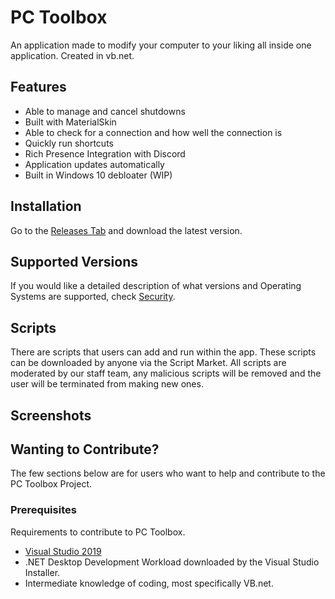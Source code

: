 # PC Toolbox
An application made to modify your computer to your liking all inside one application. Created in vb.net.

## Features
- Able to manage and cancel shutdowns
- Built with MaterialSkin 
- Able to check for a connection and how well the connection is
- Quickly run shortcuts
- Rich Presence Integration with Discord
- Application updates automatically
- Built in Windows 10 debloater (WIP)

## Installation
Go to the [Releases Tab](https://github.com/byronbytes/PC-Toolbox/releases) and download the latest version. 


## Supported Versions
If you would like a detailed description of what versions and Operating Systems are supported, check [Security](https://github.com/byronbytes/PC-Toolbox/blob/master/SECURITY.md).

## Scripts
There are scripts that users can add and run within the app. These scripts can be downloaded by anyone via the Script Market. All scripts are moderated by our staff team, any malicious scripts will be removed and the user will be terminated from making new ones.


## Screenshots 



## Wanting to Contribute?
The few sections below are for users who want to help and contribute to the PC Toolbox Project.


### Prerequisites
Requirements to contribute to PC Toolbox.

- [Visual Studio 2019](https://visualstudio.microsoft.com/thank-you-downloading-visual-studio/?sku=Community&rel=16)
- .NET Desktop Development Workload downloaded by the Visual Studio Installer.
- Intermediate knowledge of coding, most specifically VB.net.









